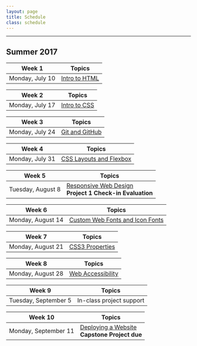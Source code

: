 ```yaml
---
layout: page
title: Schedule
class: schedule
---
```


---

## Summer 2017

Week 1                     | Topics
-------------------------- | --------------------------
Monday, July 10            | [Intro to HTML](/lesson/intro-to-html/)

Week 2                     | Topics
-------------------------- | --------------------------
Monday, July 17            | [Intro to CSS](/lesson/intro-to-css/)

Week 3                     | Topics
-------------------------- | --------------------------
Monday, July 24            | [Git and GitHub](/lesson/git-and-github/)

Week 4                     | Topics
-------------------------- | --------------------------
Monday, July 31            | [CSS Layouts and Flexbox](/lesson/css-layouts/)

Week 5                     | Topics
-------------------------- | --------------------------
Tuesday, August 8          | [Responsive Web Design](/lesson/responsive-web-design/)<br /> __Project 1 Check-in Evaluation__

Week 6                     | Topics
-------------------------- | --------------------------
Monday, August 14          | [Custom Web Fonts and Icon Fonts](/lesson/custom-web-fonts-and-icon-fonts/)

Week 7                     | Topics
-------------------------- | --------------------------
Monday, August 21          | [CSS3 Properties](/lesson/css3-properties/)

Week 8                     | Topics
-------------------------- | --------------------------
Monday, August 28          | [Web Accessibility](/lesson/web-accessibility/)

Week 9                     | Topics
-------------------------- | --------------------------
Tuesday, September 5       | In-class project support

Week 10                    | Topics
-------------------------- | --------------------------
Monday, September 11       | [Deploying a Website](/lesson/deploying-a-website/)<br />__Capstone Project due__
